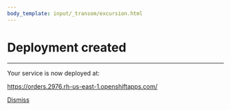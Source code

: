 ```yaml
---
body_template: input/_transom/excursion.html
---
```


# Deployment created

<hr/>

Your service is now deployed at:

<https://orders.2976.rh-us-east-1.openshiftapps.com/>

<nav class="form-nav">
  <a class="big-button" href="{{site_url}}/deployments/index.html">Dismiss</a>
</nav>
